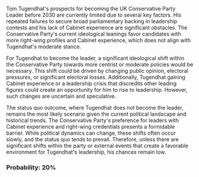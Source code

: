 Tom Tugendhat's prospects for becoming the UK Conservative Party Leader before 2030 are currently limited due to several key factors. His repeated failures to secure broad parliamentary backing in leadership contests and his lack of Cabinet experience are significant obstacles. The Conservative Party's current ideological leanings favor candidates with more right-wing profiles and Cabinet experience, which does not align with Tugendhat's moderate stance.

For Tugendhat to become the leader, a significant ideological shift within the Conservative Party towards more centrist or moderate policies would be necessary. This shift could be driven by changing public opinion, electoral pressures, or significant electoral losses. Additionally, Tugendhat gaining Cabinet experience or a leadership crisis that discredits other leading figures could create an opportunity for him to rise to leadership. However, such changes are uncertain and speculative.

The status quo outcome, where Tugendhat does not become the leader, remains the most likely scenario given the current political landscape and historical trends. The Conservative Party's preference for leaders with Cabinet experience and right-wing credentials presents a formidable barrier. While political dynamics can change, these shifts often occur slowly, and the status quo tends to prevail. Therefore, unless there are significant shifts within the party or external events that create a favorable environment for Tugendhat's leadership, his chances remain low.

### Probability: 20%